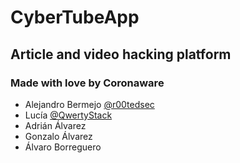 # CyberTubeApp
## Article and video hacking platform
### Made with love by Coronaware
- Alejandro Bermejo [@r00tedsec](https://twitter.com/R00tedSec)
- Lucía [@QwertyStack](https://twitter.com/qwertystack)
- Adrián Álvarez 
- Gonzalo Álvarez
- Álvaro Borreguero
